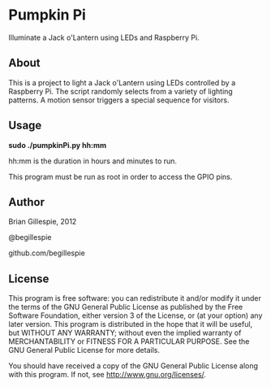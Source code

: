 Pumpkin Pi
==========

Illuminate a Jack o'Lantern using LEDs and Raspberry Pi.

About
-----

This is a project to light a Jack o'Lantern using LEDs controlled by a Raspberry Pi. The script randomly selects from a variety of lighting patterns. A motion sensor triggers a special sequence for visitors.

Usage
-----

**sudo ./pumpkinPi.py hh:mm**

hh:mm is the duration in hours and minutes to run.

This program must be run as root in order to access the GPIO pins.

Author
------

Brian Gillespie, 2012

  @begillespie
  
  github.com/begillespie

License
-------

This program is free software: you can redistribute it and/or modify it under the terms of the GNU General Public License as published by the Free Software Foundation, either version 3 of the License, or (at your option) any later version. This program is distributed in the hope that it will be useful, but WITHOUT ANY WARRANTY; without even the implied warranty of MERCHANTABILITY or FITNESS FOR A PARTICULAR PURPOSE.  See the GNU General Public License for more details.

You should have received a copy of the GNU General Public License along with this program.  If not, see <http://www.gnu.org/licenses/>.
